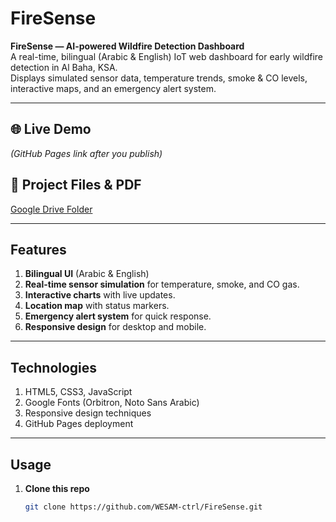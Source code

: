 # FireSense

**FireSense — AI-powered Wildfire Detection Dashboard**  
A real-time, bilingual (Arabic & English) IoT web dashboard for early wildfire detection in Al Baha, KSA.  
Displays simulated sensor data, temperature trends, smoke & CO levels, interactive maps, and an emergency alert system.  

---

## 🌐 Live Demo  
*(GitHub Pages link after you publish)*  

## 📂 Project Files & PDF  
[Google Drive Folder](https://drive.google.com/drive/folders/1_mUBikaPq7tE-MOZ3tqafqFSUTox3JaW?usp=share_link)  

---

## Features
1. **Bilingual UI** (Arabic & English)  
2. **Real-time sensor simulation** for temperature, smoke, and CO gas.  
3. **Interactive charts** with live updates.  
4. **Location map** with status markers.  
5. **Emergency alert system** for quick response.  
6. **Responsive design** for desktop and mobile.  

---

## Technologies
1. HTML5, CSS3, JavaScript  
2. Google Fonts (Orbitron, Noto Sans Arabic)  
3. Responsive design techniques  
4. GitHub Pages deployment  

---

## Usage
1. **Clone this repo**  
   ```bash
   git clone https://github.com/WESAM-ctrl/FireSense.git
